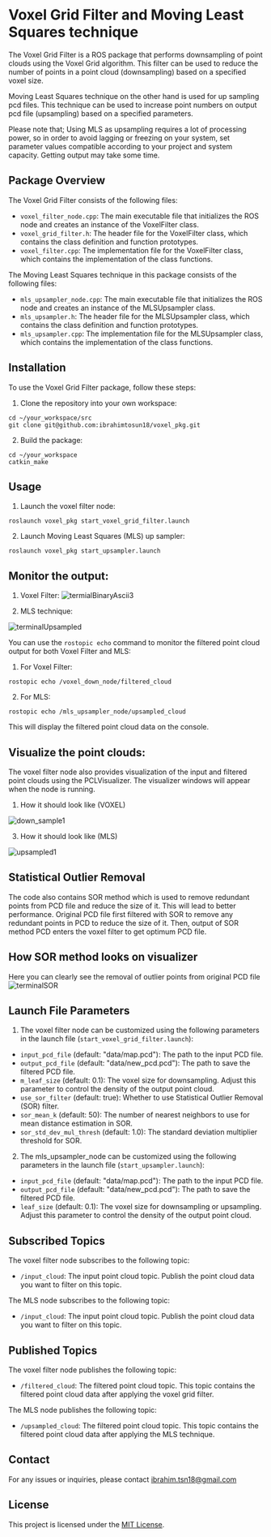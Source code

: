 # Voxel Grid Filter and Moving Least Squares technique

The Voxel Grid Filter is a ROS package that performs downsampling of point clouds using the Voxel Grid algorithm. This filter can be used to reduce the number of points in a point cloud (downsampling) based on a specified voxel size. 

Moving Least Squares technique on the other hand is used for up sampling pcd files. This technique can be used to increase point numbers on output pcd file (upsampling) based on a specified parameters. 

Please note that; Using MLS as upsampling requires a lot of processing power, so in order to avoid lagging or freezing on your system, set parameter values compatible according to your project and system capacity. Getting output may take some time.

## Package Overview

The Voxel Grid Filter consists of the following files:

- `voxel_filter_node.cpp`: The main executable file that initializes the ROS node and creates an instance of the VoxelFilter class.
- `voxel_grid_filter.h`: The header file for the VoxelFilter class, which contains the class definition and function prototypes.
- `voxel_filter.cpp`: The implementation file for the VoxelFilter class, which contains the implementation of the class functions.

The Moving Least Squares technique in this package consists of the following files:

- `mls_upsampler_node.cpp`: The main executable file that initializes the ROS node and creates an instance of the MLSUpsampler class.
- `mls_upsampler.h`: The header file for the MLSUpsampler class, which contains the class definition and function prototypes.
- `mls_upsampler.cpp`: The implementation file for the MLSUpsampler class, which contains the implementation of the class functions.

## Installation

To use the Voxel Grid Filter package, follow these steps:

1. Clone the repository into your own workspace:
```
cd ~/your_workspace/src
git clone git@github.com:ibrahimtosun18/voxel_pkg.git
```

2. Build the package:
```
cd ~/your_workspace
catkin_make
```

## Usage
1. Launch the voxel filter node:
```
roslaunch voxel_pkg start_voxel_grid_filter.launch
```
2. Launch Moving Least Squares (MLS) up sampler:
```
roslaunch voxel_pkg start_upsampler.launch
```


## Monitor the output:
1. Voxel Filter:
![termialBinaryAscii3](https://github.com/ibrahimtosun18/voxel_pkg_extended/assets/95874081/9249382b-ac26-427a-a774-715489d7df0c)

2. MLS technique:

 ![terminalUpsampled](https://github.com/ibrahimtosun18/voxel_pkg_extended/assets/95874081/a763053e-832e-42e5-a955-7101368a50d2)


You can use the `rostopic echo` command to monitor the filtered point cloud output for both Voxel Filter and MLS:

1. For Voxel Filter:
```
rostopic echo /voxel_down_node/filtered_cloud
```

2. For MLS:
```
rostopic echo /mls_upsampler_node/upsampled_cloud
```

This will display the filtered point cloud data on the console.

## Visualize the point clouds:

The voxel filter node also provides visualization of the input and filtered point clouds using the PCLVisualizer. The visualizer windows will appear when the node is running.

1. How it should look like (VOXEL)

![down_sample1](https://github.com/ibrahimtosun18/voxel_pkg/assets/95874081/e8f6a8e4-a5ce-4458-a295-b1b4c672b9a7)

3. How it should look like (MLS)

![upsampled1](https://github.com/ibrahimtosun18/voxel_pkg/assets/95874081/11fcd2b6-9ecf-4e49-bdcf-0efe6425d03d)

## Statistical Outlier Removal
The code also contains SOR method which is used to remove redundant points from PCD file and reduce the size of it. This will lead to better performance. 
Original PCD file first filtered with SOR to remove any redundant points in PCD to reduce the size of it. 
Then, output of SOR method PCD enters the voxel filter to get optimum PCD file.

## How SOR method looks on visualizer
Here you can clearly see the removal of outlier points from original PCD file
![terminalSOR](https://github.com/ibrahimtosun18/voxel_pkg_extended/assets/95874081/0c7f7919-0793-4f9f-8cf7-511f2c7604d0)


## Launch File Parameters

1. The voxel filter node can be customized using the following parameters in the launch file (`start_voxel_grid_filter.launch`):

- `input_pcd_file` (default: "data/map.pcd"): The path to the input PCD file.
- `output_pcd_file` (default: "data/new_pcd.pcd"): The path to save the filtered PCD file.
- `m_leaf_size` (default: 0.1): The voxel size for downsampling. Adjust this parameter to control the density of the output point cloud.
- `use_sor_filter` (default: true): Whether to use Statistical Outlier Removal (SOR) filter.
- `sor_mean_k` (default: 50): The number of nearest neighbors to use for mean distance estimation in SOR.
- `sor_std_dev_mul_thresh` (default: 1.0): The standard deviation multiplier threshold for SOR.

2. The mls_upsampler_node can be customized using the following parameters in the launch file (`start_upsampler.launch`):

- `input_pcd_file` (default: "data/map.pcd"): The path to the input PCD file.
- `output_pcd_file` (default: "data/new_pcd.pcd"): The path to save the filtered PCD file.
- `leaf_size` (default: 0.1): The voxel size for downsampling or upsampling. Adjust this parameter to control the density of the output point cloud.

## Subscribed Topics

The voxel filter node subscribes to the following topic:

- `/input_cloud`: The input point cloud topic. Publish the point cloud data you want to filter on this topic.

The MLS node subscribes to the following topic:

- `/input_cloud`: The input point cloud topic. Publish the point cloud data you want to filter on this topic.

## Published Topics

The voxel filter node publishes the following topic:

- `/filtered_cloud`: The filtered point cloud topic. This topic contains the filtered point cloud data after applying the voxel grid filter.

The MLS node publishes the following topic:
- `/upsampled_cloud`: The filtered point cloud topic. This topic contains the filtered point cloud data after applying the MLS technique.

## Contact

For any issues or inquiries, please contact <ibrahim.tsn18@gmail.com>

## License

This project is licensed under the [MIT License](LICENSE).













